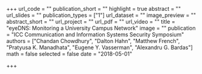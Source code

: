 +++
url_code = ""
publication_short = ""
highlight = true
abstract = ""
url_slides = ""
publication_types = ["1"]
url_dataset = ""
image_preview = ""
abstract_short = ""
url_project = ""
url_pdf = ""
url_video = ""
title = "eyeDNS: Monitoring a University Campus Network"
image = ""
publication = "ICC Communication and Information Systems Security Symposium"
authors = ["Chandan Chowdhury", "Dalton Hahn", "Matthew French", "Pratyusa K. Manadhata", "Eugene Y. Vasserman", "Alexandru G. Bardas"]
math = false
selected = false
date = "2018-05-01"

+++



